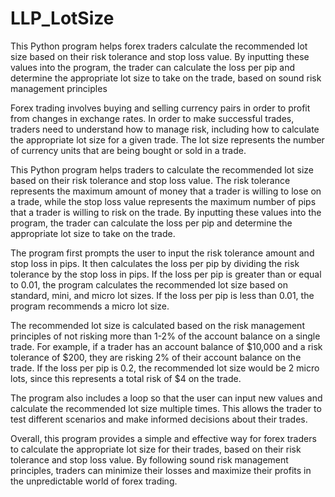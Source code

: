 # LLP_LotSize
This Python program helps forex traders calculate the recommended lot size based on their risk tolerance and stop loss value. By inputting these values into the program, the trader can calculate the loss per pip and determine the appropriate lot size to take on the trade, based on sound risk management principles

Forex trading involves buying and selling currency pairs in order to profit from changes in exchange rates. In order to make successful trades, traders need to understand how to manage risk, including how to calculate the appropriate lot size for a given trade. The lot size represents the number of currency units that are being bought or sold in a trade.

This Python program helps traders to calculate the recommended lot size based on their risk tolerance and stop loss value. The risk tolerance represents the maximum amount of money that a trader is willing to lose on a trade, while the stop loss value represents the maximum number of pips that a trader is willing to risk on the trade. By inputting these values into the program, the trader can calculate the loss per pip and determine the appropriate lot size to take on the trade.

The program first prompts the user to input the risk tolerance amount and stop loss in pips. It then calculates the loss per pip by dividing the risk tolerance by the stop loss in pips. If the loss per pip is greater than or equal to 0.01, the program calculates the recommended lot size based on standard, mini, and micro lot sizes. If the loss per pip is less than 0.01, the program recommends a micro lot size.

The recommended lot size is calculated based on the risk management principles of not risking more than 1-2% of the account balance on a single trade. For example, if a trader has an account balance of $10,000 and a risk tolerance of $200, they are risking 2% of their account balance on the trade. If the loss per pip is 0.2, the recommended lot size would be 2 micro lots, since this represents a total risk of $4 on the trade.

The program also includes a loop so that the user can input new values and calculate the recommended lot size multiple times. This allows the trader to test different scenarios and make informed decisions about their trades.

Overall, this program provides a simple and effective way for forex traders to calculate the appropriate lot size for their trades, based on their risk tolerance and stop loss value. By following sound risk management principles, traders can minimize their losses and maximize their profits in the unpredictable world of forex trading.
